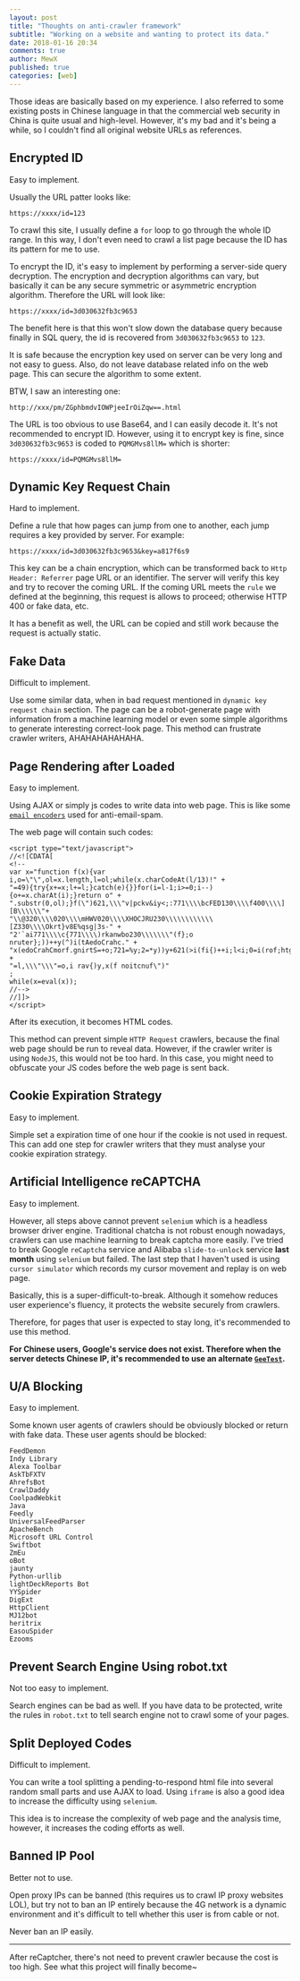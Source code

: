 ```yaml
---
layout: post
title: "Thoughts on anti-crawler framework"
subtitle: "Working on a website and wanting to protect its data."
date: 2018-01-16 20:34
comments: true
author: MewX
published: true
categories: [web]
---
```


Those ideas are basically based on my experience. I also referred to some existing posts in Chinese language
in that the commercial web security in China is quite usual and high-level.
However, it's my bad and it's being a while, so I couldn't find all original website URLs as references.

## Encrypted ID

Easy to implement.

Usually the URL patter looks like:

```
https://xxxx/id=123
```

To crawl this site, I usually define a `for` loop to go through the whole ID range.
In this way, I don't even need to crawl a list page because the ID has its pattern for me to use.

To encrypt the ID, it's easy to implement by performing a server-side query decryption.
The encryption and decryption algorithms can vary,
but basically it can be any secure symmetric or asymmetric encryption algorithm.
Therefore the URL will look like:

```
https://xxxx/id=3d030632fb3c9653
```


The benefit here is that this won't slow down the database query because finally in SQL query,
the id is recovered from `3d030632fb3c9653` to `123`.

It is safe because the encryption key used on server can be very long and not easy to guess.
Also, do not leave database related info on the web page. This can secure the algorithm to some extent.


BTW, I saw an interesting one:

```
http://xxx/pm/ZGphbmdvIOWPjeeIrOiZqw==.html
```

The URL is too obvious to use Base64, and I can easily decode it. It's not recommended to encrypt ID.
However, using it to encrypt key is fine, since `3d030632fb3c9653` is coded to `PQMGMvs8llM=` which is shorter:

```
https://xxxx/id=PQMGMvs8llM=
```


## Dynamic Key Request Chain

Hard to implement.

Define a rule that how pages can jump from one to another, each jump requires a key provided by server.
For example:

```
https://xxxx/id=3d030632fb3c9653&key=a817f6s9
```

This key can be a chain encryption, which can be transformed back to `Http Header: Referrer` page URL or an identifier.
The server will verify this key and try to recover the coming URL.
If the coming URL meets the `rule` we defined at the beginning, this request is allows to proceed;
otherwise HTTP 400 or fake data, etc.

It has a benefit as well, the URL can be copied and still work because the request is actually static.


## Fake Data

Difficult to implement.

Use some similar data, when in bad request mentioned in `dynamic key request chain` section.
The page can be a robot-generate page with information from a machine learning model or even some simple algorithms to generate interesting correct-look page.
This method can frustrate crawler writers, AHAHAHAHAHAHA.


## Page Rendering after Loaded

Easy to implement.

Using AJAX or simply js codes to write data into web page.
This is like some [`email encoders`](http://hivelogic.com/enkoder/index.php) used for anti-email-spam.

The web page will contain such codes:

```
<script type="text/javascript">
//<![CDATA[
<!--
var x="function f(x){var i,o=\"\",ol=x.length,l=ol;while(x.charCodeAt(l/13)!" +
"=49){try{x+=x;l+=l;}catch(e){}}for(i=l-1;i>=0;i--){o+=x.charAt(i);}return o" +
".substr(0,ol);}f(\")621,\\\"v|pckv&iy<;:771\\\\bcFED130\\\\f400\\\\][B\\\\\\"+
"\\@320\\\\020\\\\mHWV020\\\\XHOCJRU230\\\\\\\\\\\\[Z330\\\\Okrt}v8E%qsg|3s-" +
"2'`ai771\\\\c{771\\\\)rkanwbo230\\\\\\\"(f};o nruter};))++y(^)i(tAedoCrahc." +
"x(edoCrahCmorf.gnirtS=+o;721=%y;2=*y))y+621(>i(fi{)++i;l<i;0=i(rof;htgnel.x" +
"=l,\\\"\\\"=o,i rav{)y,x(f noitcnuf\")"                                      ;
while(x=eval(x));
//-->
//]]>
</script>

```

After its execution, it becomes HTML codes.

This method can prevent simple `HTTP Request` crawlers, because the final web page should be run to reveal data.
However, if the crawler writer is using `NodeJS`, this would not be too hard.
In this case, you might need to obfuscate your JS codes before the web page is sent back.


## Cookie Expiration Strategy

Easy to implement.

Simple set a expiration time of one hour if the cookie is not used in request.
This can add one step for crawler writers that they must analyse your cookie expiration strategy.


## Artificial Intelligence reCAPTCHA

Easy to implement.

However, all steps above cannot prevent `selenium` which is a headless browser driver engine.
Traditional chatcha is not robust enough nowadays, crawlers can use machine learning to break captcha more easily.
I've tried to break Google `reCaptcha` service and Alibaba `slide-to-unlock` service **last month** using `selenium` but failed.
The last step that I haven't used is using `cursor simulator` which records my cursor movement and replay is on web page.

Basically, this is a super-difficult-to-break. Although it somehow reduces user experience's fluency,
it protects the website securely from crawlers.

Therefore, for pages that user is expected to stay long, it's recommended to use this method.

**For Chinese users, Google's service does not exist. Therefore when the server detects Chinese IP,
it's recommended to use an alternate [`GeeTest`](http://www.geetest.com/apply.html).**


## U/A Blocking

Easy to implement.

Some known user agents of crawlers should be obviously blocked or return with fake data.
These user agents should be blocked:

```
FeedDemon
Indy Library
Alexa Toolbar
AskTbFXTV
AhrefsBot
CrawlDaddy
CoolpadWebkit
Java
Feedly
UniversalFeedParser
ApacheBench
Microsoft URL Control
Swiftbot
ZmEu
oBot
jaunty
Python-urllib
lightDeckReports Bot
YYSpider
DigExt
HttpClient
MJ12bot
heritrix
EasouSpider
Ezooms
```


## Prevent Search Engine Using robot.txt

Not too easy to implement.

Search engines can be bad as well. If you have data to be protected,
write the rules in `robot.txt` to tell search engine not to crawl some of your pages.


## Split Deployed Codes

Difficult to implement.

You can write a tool splitting a pending-to-respond html file into several random small parts and use AJAX to load.
Using `iframe` is also a good idea to increase the difficulty using `selenium`.

This idea is to increase the complexity of web page and the analysis time, however, it increases the coding efforts as well.


## Banned IP Pool

Better not to use.

Open proxy IPs can be banned (this requires us to crawl IP proxy websites LOL),
but try not to ban an IP entirely because the 4G network is a dynamic environment
and it's difficult to tell whether this user is from cable or not.

Never ban an IP easily.


----

After reCaptcher, there's not need to prevent crawler because the cost is too high.
See what this project will finally become~
